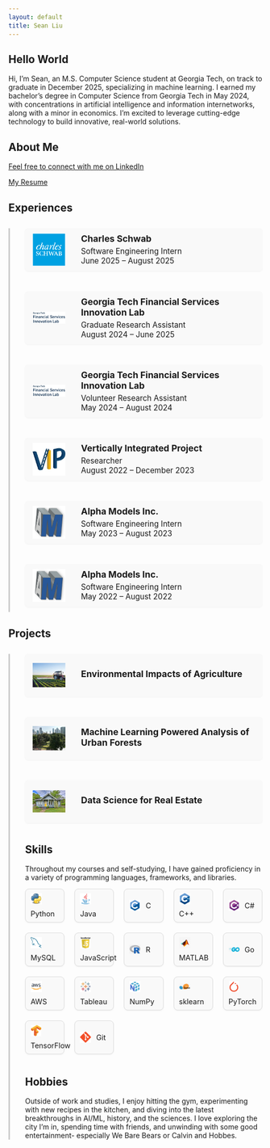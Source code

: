 ```yaml
---
layout: default
title: Sean Liu
---
```


## Hello World
Hi, I’m Sean, an M.S. Computer Science student at Georgia Tech, on track to graduate in December 2025, specializing in machine learning. I earned my bachelor’s degree in Computer Science from Georgia Tech in May 2024, with concentrations in artificial intelligence and information internetworks, along with a minor in economics. I’m excited to leverage cutting-edge technology to build innovative, real-world solutions.

<a id="about"></a>
## About Me
[Feel free to connect with me on LinkedIn](https://www.linkedin.com/in/sliu750)

[My Resume](Sean_Liu_Resume_F25.pdf)

## Experiences

<div class="timeline">

  <div class="timeline-item" onclick="toggleDetails(this)">
    <div class="timeline-dot"></div>
    <div class="timeline-content">
      <img src="assets/logos/schwab.png" alt="Charles Schwab Logo" class="timeline-logo" />
      <div>
        <h3>Charles Schwab</h3>
        <p>Software Engineering Intern<br>June 2025 – August 2025</p>
      </div>
    </div>
    <div class="timeline-details">
      <ul>
        <li>Model Risk Oversight department</li>
      </ul>
    </div>
  </div>

  <div class="timeline-item" onclick="toggleDetails(this)">
    <div class="timeline-dot"></div>
    <div class="timeline-content">
      <img src="assets/logos/fsil.jpg" alt="FSIL Logo" class="timeline-logo" />
      <div>
        <h3>Georgia Tech Financial Services Innovation Lab</h3>
        <p>Graduate Research Assistant<br>August 2024 – June 2025</p>
      </div>
    </div>
    <div class="timeline-details">
      <ul>
        <li>Create tools leveraging artificial intelligence to support financial and economic decision-making</li>
        <li>Serve as a liaison between the professor, research staff, and interns, facilitating collaboration and communication</li>
        <li>Supervise 20 research interns, providing technical guidance in data curation, coding, and model and application development</li>
      </ul>
    </div>
  </div>

  <div class="timeline-item" onclick="toggleDetails(this)">
    <div class="timeline-dot"></div>
    <div class="timeline-content">
      <img src="assets/logos/fsil.jpg" alt="FSIL Logo" class="timeline-logo" />
      <div>
        <h3>Georgia Tech Financial Services Innovation Lab</h3>
        <p>Volunteer Research Assistant<br>May 2024 – August 2024</p>
      </div>
    </div>
    <div class="timeline-details">
      <ul>
        <li>Conducted multidisciplinary research between Georgia Tech's College of Computing and College of Business</li>
        <li>Analyzed the decision-making and predictive abilities of large language models in financial contexts</li>
        <li>Wrote Python scripts to aggregate financial data and legislation, contributing to training a financial large language model</li>
      </ul>
    </div>
  </div>

  <div class="timeline-item" onclick="toggleDetails(this)">
    <div class="timeline-dot"></div>
    <div class="timeline-content">
      <img src="assets/logos/vip.jpg" alt="VIP Logo" class="timeline-logo" />
      <div>
        <h3>Vertically Integrated Project</h3>
        <p>Researcher<br>August 2022 – December 2023</p>
      </div>
    </div>
    <div class="timeline-details">
      <ul>
        <li>Collaborated on the Autonomous and Connected Transportation (ACT) Driving Simulator, a faculty-led multidisciplinary project</li>
        <li>Designed innovative transportation solutions, focusing on accessibility and sustainability in smart cities</li>
        <li>Created machine learning models in Python to detect driver distraction and predict driver behavior from physiological data, achieving over 80% test accuracy and enhancing road safety</li>
      </ul>
    </div>
  </div>

  <div class="timeline-item" onclick="toggleDetails(this)">
    <div class="timeline-dot"></div>
    <div class="timeline-content">
      <img src="assets/logos/alphamodels.png" alt="Alpha Models Logo" class="timeline-logo" />
      <div>
        <h3>Alpha Models Inc.</h3>
        <p>Software Engineering Intern<br>May 2023 – August 2023</p>
      </div>
    </div>
    <div class="timeline-details">
      <ul>
        <li>Developed a C++ simulation model for railcar shipments using constrained shortest path algorithm</li>
        <li>Implemented Java algorithms to solve the Vehicle Routing Problem for planning and scheduling freight railroad maintenance</li>
      </ul>
    </div>
  </div>

  <div class="timeline-item" onclick="toggleDetails(this)">
    <div class="timeline-dot"></div>
    <div class="timeline-content">
      <img src="assets/logos/alphamodels.png" alt="Alpha Models Logo" class="timeline-logo" />
      <div>
        <h3>Alpha Models Inc.</h3>
        <p>Software Engineering Intern<br>May 2022 – August 2022</p>
      </div>
    </div>
    <div class="timeline-details">
      <ul>
        <li>Studied business policies, operational constraints, and government regulations in the railroad transportation industry</li>
        <li>Analyzed industrial transportation data to evaluate economic performance and regulation appliance</li>
        <li>Created C++ optimization models using graph algorithms to determine the most efficient rail routes</li>
      </ul>
    </div>
  </div>

</div>

<script>
function toggleDetails(item) {
  const details = item.querySelector(".timeline-details");
  if (details.style.maxHeight) {
    details.style.maxHeight = null;
    details.style.opacity = 0;
  } else {
    details.style.maxHeight = details.scrollHeight + "px";
    details.style.opacity = 1;
  }
}
</script>

## Projects

<div class="timeline">

  <div class="timeline-item" onclick="toggleDetails(this)">
    <div class="timeline-dot"></div>
    <div class="timeline-content">
      <img src="assets/images/agriculture.jpg" alt="Data Vis Logo" class="timeline-logo" />
      <div>
        <h3>Environmental Impacts of Agriculture</h3>
      </div>
    </div>
    <div class="timeline-details">
      <ul>
        <li>Created <a href="https://syoon029.github.io/6730-Data-Vis-Team-Project.github.io/" target="_blank">interactive visualizations</a> with Tableau, explaning how agriculture impacts greenhouse gas emissions, biodiversity, and energy and water consumption</li>
        <li>Produced interactive visualizations with Tableau, displaying trends across the world over the years</li>
        <li>Highlighted main agricultural contributors of environmental challenges, comparing the losses to the outputs</li>
      </ul>
    </div>
  </div>

  <div class="timeline-item" onclick="toggleDetails(this)">
    <div class="timeline-dot"></div>
    <div class="timeline-content">
      <img src="assets/images/urban_forest.jpg" alt="Treehuggers Logo" class="timeline-logo" />
      <div>
        <h3>Machine Learning Powered Analysis of Urban Forests</h3>
      </div>
    </div>
    <div class="timeline-details">
      <ul>
        <li>Applied machine learning models (e.g. random forest and gradient boosting classifiers and regressors) and deep learning models (e.g. neural networks) to predict the conditions of urban trees and their impact on public health, particularly in Los Angeles</li>
        <li>Created interactive visualizations displaying the status and diversity of trees around the United States</li>
        <li><a href="team004poster.pdf" target="_blank">Poster</a> and <a href="https://github.com/sliu750/CSE-6242-Team-Project" target="_blank">GitHub repo</a></li>
      </ul>
    </div>
  </div>

  <div class="timeline-item" onclick="toggleDetails(this)">
    <div class="timeline-dot"></div>
    <div class="timeline-content">
      <img src="assets/images/realestate.jpg" alt="Real Estate Logo" class="timeline-logo" />
      <div>
        <h3>Data Science for Real Estate</h3>
      </div>
    </div>
    <div class="timeline-details">
      <ul>
        <li>Implemented supervised machine learning models (decision tree, regression) to predict whether someone should rent a house and to estimate the price of a house based on its characteristics</li>
        <li>Applied unsupervised methods (clustering) to group houses by similar features, helping sellers determine a suitable price range</li>
        <li><a href="https://github.com/sliu750/ML4641-Team-Project" target="_blank">GitHub repo</a></li>
        
      </ul>
    </div>
  </div>
</div>

## Skills
Throughout my courses and self-studying, I have gained proficiency in a variety of programming languages, frameworks, and libraries.

<div class="skills-grid">
  <div class="skill"><img src="assets/icons/python.png" alt="Python" /><span>Python</span></div>
  <div class="skill"><img src="assets/icons/java.svg" alt="Java" /><span>Java</span></div>
  <div class="skill"><img src="assets/icons/C.svg" alt="C" /><span>C</span></div>
  <div class="skill"><img src="assets/icons/cpp.svg" alt="C++" /><span>C++</span></div>
  <div class="skill"><img src="assets/icons/csharp.svg" alt="C#" /><span>C#</span></div>
  <div class="skill"><img src="assets/icons/mysql.svg" alt="MySQL" /><span>MySQL</span></div>
  <div class="skill"><img src="assets/icons/js.png" alt="JavaScript" /><span>JavaScript</span></div>
  <div class="skill"><img src="assets/icons/R.png" alt="R" /><span>R</span></div>
  <div class="skill"><img src="assets/icons/matlab.png" alt="MATLAB" /><span>MATLAB</span></div>
  <div class="skill"><img src="assets/icons/go.png" alt="Go" /><span>Go</span></div>
  <div class="skill"><img src="assets/icons/aws.png" alt="AWS" /><span>AWS</span></div>
  <div class="skill"><img src="assets/icons/tableau.png" alt="Tableau" /><span>Tableau</span></div>
  <div class="skill"><img src="assets/icons/numpy.png" alt="Numpy" /><span>NumPy</span></div>
  <div class="skill"><img src="assets/icons/sklearn.png" alt="sklearn" /><span>sklearn</span></div>
  <div class="skill"><img src="assets/icons/pytorch.png" alt="pytorch" /><span>PyTorch</span></div>
  <div class="skill"><img src="assets/icons/tensorflow.png" alt="tensorflow" /><span>TensorFlow</span></div>
  <div class="skill"><img src="assets/icons/git.svg" alt="git" /><span>Git</span></div>
</div>

## Hobbies
Outside of work and studies, I enjoy hitting the gym, experimenting with new recipes in the kitchen, and diving into the latest breakthroughs in AI/ML, history, and the sciences. I love exploring the city I’m in, spending time with friends, and unwinding with some good entertainment- especially We Bare Bears or Calvin and Hobbes.
<style>
.skills-grid {
  display: grid;
  grid-template-columns: repeat(5, 1fr); 
  gap: 20px;
  margin-top: 1em;
  margin-bottom: 3em;
}

.skill {
  display: flex;
  align-items: center;
  justify-content: flex-start; 
  flex-wrap: wrap;
  gap: 10px;
  padding: 8px 10px;
  border: 1px solid #ddd;
  border-radius: 8px;
  background-color: #f9f9f9;
  font-size: 0.95rem;
  box-shadow: 0 1px 3px rgba(0,0,0,0.05);
  min-width: 0;
  word-break: break-word;
  text-align: center;
}

.skill img {
  width: 22px;
  height: 22px;
  object-fit: contain;
}

.skill span {
  white-space: nowrap;
  font-size: 0.9rem;
}
</style>

<style>
.timeline {
  position: relative;
  margin: 2em 0;
  padding-left: 30px;
  border-left: 3px solid #ccc;
}

.timeline-item {
  position: relative;
  margin-bottom: 30px;
}

.timeline-content {
  background: #f9f9f9;
  padding: 10px 15px;
  border-radius: 6px;
  box-shadow: 0 1px 3px rgba(0,0,0,0.05);
  display: flex;
  align-items: center;
  gap: 15px;
}

.timeline-logo {
  width: 65px;
  height: 65px;
  object-fit: contain;
  margin-right: 1rem;
}

.timeline-content h3 {
  margin: 0 0 5px;
  font-size: 1.1rem;
}

.timeline-content p {
  margin: 0;
  font-size: 0.95rem;
}

.timeline-details {
  overflow: hidden;
  max-height: 0;
  opacity: 0;
  transition: all 0.3s ease;
  margin-top: 10px;
  padding-left: 80px;
}

.timeline-details ul {
  margin: 0;
  padding-left: 20px;
  list-style-type: disc;
  color: #333;
  font-size: 0.9rem;
}

.site-header .wrapper > p {
    display: none;
  }
</style>
